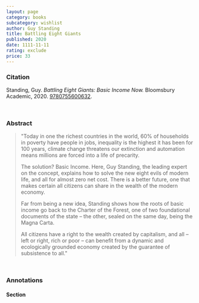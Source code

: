 ```yaml
---
layout: page
category: books
subcategory: wishlist
author: Guy Standing
title: Battling Eight Giants
published: 2020
date: 1111-11-11
rating: exclude
price: 33
---
```


### Citation

Standing, Guy. *Battling Eight Giants: Basic Income Now.* Bloomsbury Academic, 2020. [9780755600632](https://www.bloomsbury.com/ca/battling-eight-giants-9780755600632/).

<br>

### Abstract

> "Today in one the richest countries in the world, 60% of households in poverty have people in jobs, inequality is the highest it has been for 100 years, climate change threatens our extinction and automation means millions are forced into a life of precarity.
>
> The solution? Basic Income. Here, Guy Standing, the leading expert on the concept, explains how to solve the new eight evils of modern life, and all for almost zero net cost. There is a better future, one that makes certain all citizens can share in the wealth of the modern economy.
>
> Far from being a new idea, Standing shows how the roots of basic income go back to the Charter of the Forest, one of two foundational documents of the state – the other, sealed on the same day, being the Magna Carta.
>
> All citizens have a right to the wealth created by capitalism, and all – left or right, rich or poor – can benefit from a dynamic and ecologically grounded economy created by the guarantee of subsistence to all."

<br>

### Annotations

#### Section

<br>
